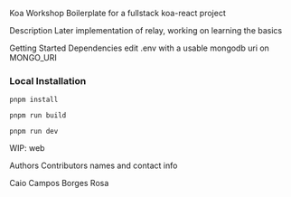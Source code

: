 Koa Workshop
Boilerplate for a fullstack koa-react project

Description
Later implementation of relay, working on learning the basics

Getting Started
Dependencies
edit .env with a usable mongodb uri on MONGO_URI

### Local Installation

```
pnpm install

pnpm run build

pnpm run dev

```



WIP:
web

Authors
Contributors names and contact info

Caio Campos Borges Rosa
